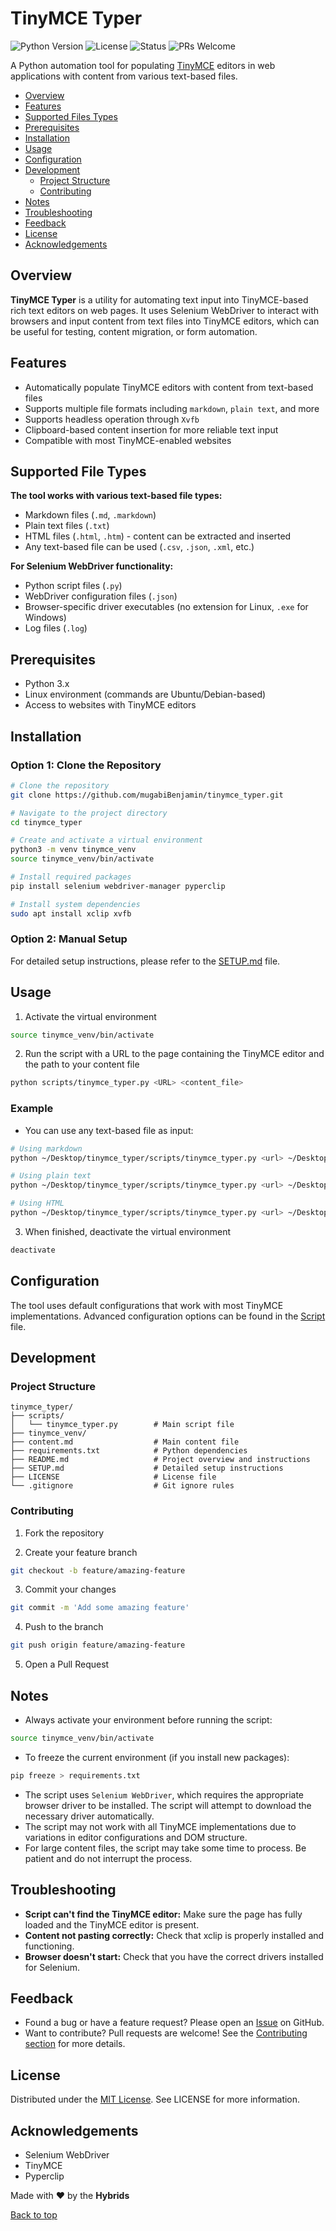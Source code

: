 # TinyMCE Typer

![Python Version](https://img.shields.io/badge/Python-3.10%2B-blue?style=flat-square&logo=python)
![License](https://img.shields.io/github/license/mugabiBenjamin/tinymce_typer?style=flat-square)
![Status](https://img.shields.io/badge/status-active-success?style=flat-square)
![PRs Welcome](https://img.shields.io/badge/PRs-welcome-brightgreen?style=flat-square&logo=github)

A Python automation tool for populating [TinyMCE](https://www.tiny.cloud/) editors in web applications with content from various text-based files.

- [Overview](#overview)
- [Features](#features)
- [Supported Files Types](#supported-file-types)
- [Prerequisites](#prerequisites)
- [Installation](#installation)
- [Usage](#usage)
- [Configuration](#configuration)
- [Development](#development)
  - [Project Structure](#project-structure)
  - [Contributing](#contributing)
- [Notes](#notes)
- [Troubleshooting](#troubleshooting)
- [Feedback](#feedback)
- [License](#license)
- [Acknowledgements](#acknowledgements)

## Overview

**TinyMCE Typer** is a utility for automating text input into TinyMCE-based rich text editors on web pages. It uses Selenium WebDriver to interact with browsers and input content from text files into TinyMCE editors, which can be useful for testing, content migration, or form automation.

## Features

- Automatically populate TinyMCE editors with content from text-based files
- Supports multiple file formats including `markdown`, `plain text`, and more
- Supports headless operation through `Xvfb`
- Clipboard-based content insertion for more reliable text input
- Compatible with most TinyMCE-enabled websites

## Supported File Types

**The tool works with various text-based file types:**

- Markdown files (`.md`, `.markdown`)
- Plain text files (`.txt`)
- HTML files (`.html`, `.htm`) - content can be extracted and inserted
- Any text-based file can be used (`.csv`, `.json`, `.xml`, etc.)

**For Selenium WebDriver functionality:**

- Python script files (`.py`)
- WebDriver configuration files (`.json`)
- Browser-specific driver executables (no extension for Linux, `.exe` for Windows)
- Log files (`.log`)

## Prerequisites

- Python 3.x
- Linux environment (commands are Ubuntu/Debian-based)
- Access to websites with TinyMCE editors

## Installation

### Option 1: Clone the Repository

```bash
# Clone the repository
git clone https://github.com/mugabiBenjamin/tinymce_typer.git

# Navigate to the project directory
cd tinymce_typer

# Create and activate a virtual environment
python3 -m venv tinymce_venv
source tinymce_venv/bin/activate

# Install required packages
pip install selenium webdriver-manager pyperclip

# Install system dependencies
sudo apt install xclip xvfb
```

### Option 2: Manual Setup

For detailed setup instructions, please refer to the [SETUP.md](SETUP.md) file.

## Usage

1. Activate the virtual environment

```bash
source tinymce_venv/bin/activate
```

2. Run the script with a URL to the page containing the TinyMCE editor and the path to your content file

```bash
python scripts/tinymce_typer.py <URL> <content_file>
```

### Example

- You can use any text-based file as input:

```bash
# Using markdown
python ~/Desktop/tinymce_typer/scripts/tinymce_typer.py <url> ~/Desktop/tinymce_typer/content.md

# Using plain text
python ~/Desktop/tinymce_typer/scripts/tinymce_typer.py <url> ~/Desktop/tinymce_typer/content.txt

# Using HTML
python ~/Desktop/tinymce_typer/scripts/tinymce_typer.py <url> ~/Desktop/tinymce_typer/content.html
```

3. When finished, deactivate the virtual environment

```bash
deactivate
```

## Configuration

The tool uses default configurations that work with most TinyMCE implementations. Advanced configuration options can be found in the [Script](scripts/tinymce_typer.py) file.

## Development

### Project Structure

```plaintext
tinymce_typer/
├── scripts/
│   └── tinymce_typer.py        # Main script file
├── tinymce_venv/
├── content.md                  # Main content file
├── requirements.txt            # Python dependencies
├── README.md                   # Project overview and instructions
├── SETUP.md                    # Detailed setup instructions
├── LICENSE                     # License file
└── .gitignore                  # Git ignore rules
```

### Contributing

1. Fork the repository

2. Create your feature branch

```bash
git checkout -b feature/amazing-feature
```

3. Commit your changes

```bash
git commit -m 'Add some amazing feature'
```

4. Push to the branch

```bash
git push origin feature/amazing-feature
```

5. Open a Pull Request

## Notes

- Always activate your environment before running the script:

```bash
source tinymce_venv/bin/activate
```

- To freeze the current environment (if you install new packages):

```bash
pip freeze > requirements.txt
```

- The script uses `Selenium WebDriver`, which requires the appropriate browser driver to be installed. The script will attempt to download the necessary driver automatically.
- The script may not work with all TinyMCE implementations due to variations in editor configurations and DOM structure.
- For large content files, the script may take some time to process. Be patient and do not interrupt the process.

## Troubleshooting

- **Script can't find the TinyMCE editor:** Make sure the page has fully loaded and the TinyMCE editor is present.
- **Content not pasting correctly:** Check that xclip is properly installed and functioning.
- **Browser doesn't start:** Check that you have the correct drivers installed for Selenium.

## Feedback

- Found a bug or have a feature request? Please open an [Issue](https://github.com/mugabiBenjamin/tinymce_typer/issues) on GitHub.
- Want to contribute? Pull requests are welcome! See the [Contributing section](#contributing) for more details.

## License

Distributed under the [MIT License](LICENSE). See LICENSE for more information.

## Acknowledgements

- Selenium WebDriver
- TinyMCE
- Pyperclip

Made with ❤️ by the **Hybrids**

[Back to top](#tinymce-typer)
